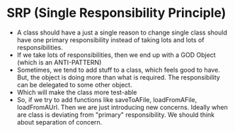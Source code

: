 # SRP (Single Responsibility Principle)

- A class should have a just a single reason to change single class should have one primary
 responsibility instead of taking lots and lots of responsibilities.
- If we take lots of responsibilities, then we end up with a GOD Object (which is an ANTI-PATTERN)
- Sometimes, we tend to add stuff to a class, which feels good to have. But, the object is doing more 
than what is required. The responsibility can be delegated to some other object.
- Which will make the class more test-able
- So, if we try to add functions like saveToAFile, loadFromAFile, loadFromAUrl. Then we are just introducing new concerns. 
Ideally when are class is deviating from "primary" responsibility. We should think about separation of concern.

